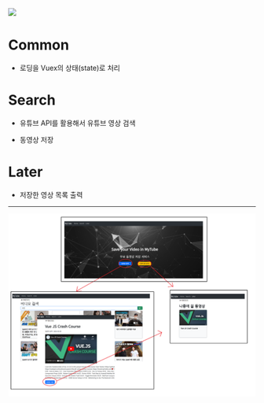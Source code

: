 <img src="https://img.shields.io/badge/Vue 2-4FC08D?style=for-the-badge&logo=vue.js&logoColor=white" style="width:100px">

# Common

* 로딩을 Vuex의 상태(state)로 처리

# Search

* 유튜브 API를 활용해서 유튜브 영상 검색

* 동영상 저장

# Later

* 저장한 영상 목록 출력

---

<img src="src/assets/map.png" />